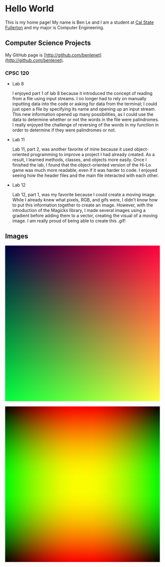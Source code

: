 # Hello World

This is my home page! My name is Ben Le and I am a student at [Cal State Fullerton](http://www.fullerton.edu/) and my major is Computer Engineering.

## Computer Science Projects

My GitHub page is [http://github.com/benlenet](http://github.com/benlenet).

### CPSC 120

* Lab 8

    I enjoyed part 1 of lab 8 because it introduced the concept of reading from a file using input streams. I no longer had to rely on manually inputting data into the code or asking for data from the terminal; I could just open a file by specifying its name and opening up an input stream. This new information opened up many possibilities, as I could use the data to determine whether or not the words in the file were palindromes. I really enjoyed the challenge of reversing of the words in my function in order to determine if they were palindromes or not.

* Lab 11

    Lab 11, part 2, was another favorite of mine because it used object-oriented programming to improve a project I had already created. As a result, I learned methods, classes, and objects more easily. Once I finished the lab, I found that the object-oriented version of the Hi-Lo game was much more readable, even if it was harder to code. I enjoyed seeing how the header files and the main file interacted with each other.

* Lab 12

    Lab 12, part 1, was my favorite because I could create a moving image. While I already knew what pixels, RGB, and gifs were, I didn’t know how to put this information together to create an image. However, with the introduction of the Magicks library, I made several images using a gradient before adding them to a vector, creating the visual of a moving image. I am really proud of being able to create this .gif!

## Images

![The gradient image from Lab 10](images/gradient.png)

![The animated image from Lab 12](images/gradient.gif)